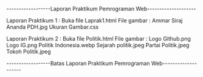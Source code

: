 ------------------Laporan Praktikum Pemrograman Web--------------------

Laporan Praktikum 1 :
 Buka file Laprak1.html
     File gambar :
     Ammar Siraj Ananda PDH.jpg
     Ukuran Gambar.css
     
Laporan Praktikum 2 :
 Buka file Politik.html
     File gambar :
     Logo Github.png
     Logo IG.png
     Politik Indonesia.webp
     Sejarah politik.jpeg
     Partai Politik.jpeg
     Tokoh Politik.jpeg
     
------------------Batas Laporan Praktikum Pemrograman Web--------------------
     

